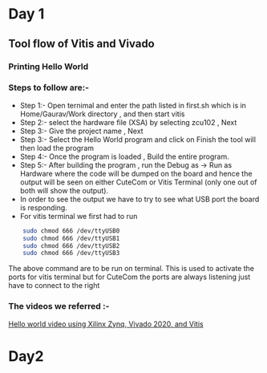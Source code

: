 
# Day 1

## Tool flow of Vitis and Vivado 
### Printing Hello World 

### Steps to follow are:- 

- Step 1:- Open ternimal and enter the path listed in first.sh which is in Home/Gaurav/Work directory , and then start vitis
- Step 2:- select the hardware file (XSA) by selecting zcu102 , Next
- Step 3:- Give the project name , Next 
- Step 3:- Select the Hello World program and click on Finish the tool will then load the program 
- Step 4:- Once the program is loaded , Build the entire program.
- Step 5:- After building the program , run the Debug as -> Run as Hardware where the code will be dumped on the board and hence the output will be seen on either CuteCom or Vitis Terminal (only one out of both will show the output).
- In order to see the output we have to try to see what USB port the board is responding.
- For vitis terminal we first had to run 
``` bash
    sudo chmod 666 /dev/ttyUSB0
    sudo chmod 666 /dev/ttyUSB1
    sudo chmod 666 /dev/ttyUSB2
    sudo chmod 666 /dev/ttyUSB3
```
The above command are to be run on terminal. This is used to activate the ports for vitis terminal but for CuteCom the ports are always listening just have to connect to the right 
### The videos we referred :-
[Hello world video using Xilinx Zynq, Vivado 2020, and Vitis](https://www.youtube.com/watch?v=Mb-cStd4Tqs)


# Day2
